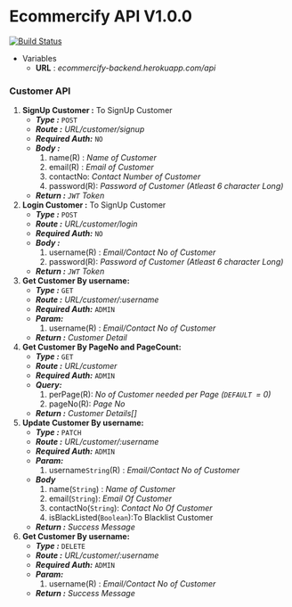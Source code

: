 # Ecommercify API V1.0.0
[![Build Status](https://travis-ci.com/RexterR/ecommercify-backend.svg?token=Urss9g2V9ZAb5C1xdXdg&branch=master)](https://travis-ci.com/RexterR/ecommercify-backend)
- Variables
	- **URL** : *ecommercify-backend.herokuapp.com/api*
### Customer API

1. **SignUp Customer :** To SignUp Customer
	-  ***Type :***  `POST`
	- ***Route :***  *URL/customer/signup*
	- ***Required Auth:*** `NO`
	- ***Body :***
		1. name(R) : *Name of Customer*
		2. email(R) : *Email of Customer*
		3. contactNo: *Contact Number of Customer*
		4. password(R): *Password of Customer (Atleast 6 character Long)*
	- ***Return :*** 	*`JWT` Token*
2. **Login Customer :** To SignUp Customer
	-  ***Type :***  `POST`
	- ***Route :***  *URL/customer/login*
	- ***Required Auth:*** `NO`
	- ***Body :***
		1. username(R) : *Email/Contact No of Customer*
		2. password(R): *Password of Customer (Atleast 6 character Long)*
	- ***Return :*** 	*`JWT` Token*
3. **Get Customer  By username:** 
	-  ***Type :***  `GET`
	- ***Route :***  *URL/customer/:username*
	- ***Required Auth:*** `ADMIN`
	- ***Param:***
		1. username(R) : *Email/Contact No of Customer*
	- ***Return :*** 	*Customer Detail*
4. **Get Customer  By PageNo and PageCount:** 
	-  ***Type :***  `GET`
	- ***Route :***  *URL/customer*
	- ***Required Auth:*** `ADMIN`
	- ***Query:***
		1. perPage(R): *No of Customer needed per Page (`DEFAULT `= 0)*
		2. pageNo(R): *Page No*
	- ***Return :*** 	*Customer Details[]*
5. **Update Customer  By username:** 
	-  ***Type :***  `PATCH`
	- ***Route :***  *URL/customer/:username*
	- ***Required Auth:*** `ADMIN`
	- ***Param:***
		1. username`String`(R) : *Email/Contact No of Customer*
	- ***Body***
		1. name(<span style={color:red}>`String`</span>) : *Name of Customer*
		2. email(`String`): *Email Of Customer*
		3. contactNo(`String`): *Contact No Of Customer*
		4. isBlackListed(`Boolean`):To Blacklist Customer
	- ***Return :*** 	*Success Message*
6. **Get Customer  By username:** 
	-  ***Type :***  `DELETE`
	- ***Route :***  *URL/customer/:username*
	- ***Required Auth:*** `ADMIN`
	- ***Param:***
		1. username(R) : *Email/Contact No of Customer*
	- ***Return :*** 	*Success Message*